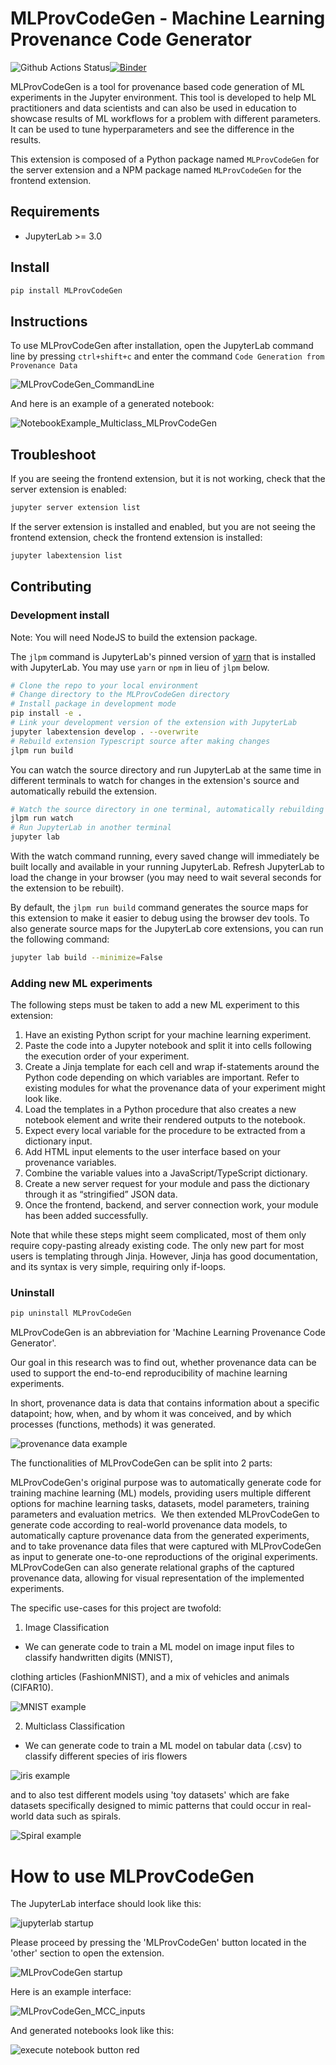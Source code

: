 # MLProvCodeGen - Machine Learning Provenance Code Generator

![Github Actions Status](https://github.com/fusion-jena/MLProvCodeGen/workflows/Build/badge.svg)[![Binder](https://mybinder.org/badge_logo.svg)](https://mybinder.org/v2/gh/fusion-jena/MLProvCodeGen/main?urlpath=lab)

MLProvCodeGen is a tool for provenance based code generation of ML experiments in the Jupyter environment. This tool is developed to help ML practitioners and data scientists and can also be used in education to showcase results of ML workflows for a problem with different parameters. It can be used to tune hyperparameters and see the difference in the results.


This extension is composed of a Python package named `MLProvCodeGen`
for the server extension and a NPM package named `MLProvCodeGen`
for the frontend extension.


## Requirements

* JupyterLab >= 3.0

## Install

```bash
pip install MLProvCodeGen
```
## Instructions

To use MLProvCodeGen after installation, open the JupyterLab command line by pressing `ctrl+shift+c` and enter the command
`Code Generation from Provenance Data`

![MLProvCodeGen_CommandLine](https://user-images.githubusercontent.com/85288390/135293768-380ba9d1-338a-4d18-96bb-b35a11fb70a7.PNG)



And here is an example of a generated notebook:

![NotebookExample_Multiclass_MLProvCodeGen](https://user-images.githubusercontent.com/85288390/135294765-5abdda78-efe7-4549-b0bb-aa91099f1351.PNG)


## Troubleshoot

If you are seeing the frontend extension, but it is not working, check
that the server extension is enabled:

```bash
jupyter server extension list
```

If the server extension is installed and enabled, but you are not seeing
the frontend extension, check the frontend extension is installed:

```bash
jupyter labextension list
```


## Contributing

### Development install

Note: You will need NodeJS to build the extension package.

The `jlpm` command is JupyterLab's pinned version of
[yarn](https://yarnpkg.com/) that is installed with JupyterLab. You may use
`yarn` or `npm` in lieu of `jlpm` below.

```bash
# Clone the repo to your local environment
# Change directory to the MLProvCodeGen directory
# Install package in development mode
pip install -e .
# Link your development version of the extension with JupyterLab
jupyter labextension develop . --overwrite
# Rebuild extension Typescript source after making changes
jlpm run build
```

You can watch the source directory and run JupyterLab at the same time in different terminals to watch for changes in the extension's source and automatically rebuild the extension.

```bash
# Watch the source directory in one terminal, automatically rebuilding when needed
jlpm run watch
# Run JupyterLab in another terminal
jupyter lab
```

With the watch command running, every saved change will immediately be built locally and available in your running JupyterLab. Refresh JupyterLab to load the change in your browser (you may need to wait several seconds for the extension to be rebuilt).

By default, the `jlpm run build` command generates the source maps for this extension to make it easier to debug using the browser dev tools. To also generate source maps for the JupyterLab core extensions, you can run the following command:

```bash
jupyter lab build --minimize=False
```
### Adding new ML experiments

The following steps must be taken to add a new ML experiment to this extension:

1.	Have an existing Python script for your machine learning experiment.
2.	Paste the code into a Jupyter notebook and split it into cells following the execution order of your experiment.
3.	Create a Jinja template for each cell and wrap if-statements around the Python code depending on which variables are important. Refer to existing modules for what the provenance data of your experiment might look like.
4.	Load the templates in a Python procedure that also creates a new notebook element and write their rendered outputs to the notebook.
5.	Expect every local variable for the procedure to be extracted from a dictionary input.
6.	Add HTML input elements to the user interface based on your provenance variables.
7.	Combine the variable values into a JavaScript/TypeScript dictionary.
8.	Create a new server request for your module and pass the dictionary through it as “stringified” JSON data.
9.	Once the frontend, backend, and server connection work, your module has been added successfully.

Note that while these steps might seem complicated, most of them only require copy-pasting already existing code. The only new part for most users is templating through Jinja. However, Jinja has good documentation, and its syntax is very simple, requiring only if-loops.



### Uninstall

```bash
pip uninstall MLProvCodeGen
```




MLProvCodeGen is an abbreviation for 'Machine Learning Provenance Code Generator'.

Our goal in this research was to find out, whether provenance data can be used to support the end-to-end reproducibility of machine learning experiments.

In short, provenance data is data that contains information about a specific datapoint; how, when, and by whom it was conceived, and by which processes (functions, methods) it was generated.

![provenance data example](https://user-images.githubusercontent.com/85288390/184615649-925cc96b-9372-4e27-90eb-1fe2e20c2f98.PNG)

The functionalities of MLProvCodeGen can be split into 2 parts:

MLProvCodeGen's original purpose was to automatically generate code for training machine learning (ML) models, providing users multiple different options for machine learning tasks, datasets, model parameters, training parameters and evaluation metrics. 
We then extended MLProvCodeGen to generate code according to real-world provenance data models, to automatically capture provenance data from the generated experiments, and to take provenance data files that were captured with MLProvCodeGen as input to generate one-to-one reproductions of the original experiments.
MLProvCodeGen can also generate relational graphs of the captured provenance data, allowing for visual representation of the implemented experiments.



The specific use-cases for this project are twofold: 

1. Image Classification
- We can generate code to train a ML model on image input files to classify handwritten digits (MNIST),

clothing articles (FashionMNIST), and a mix of vehicles and animals (CIFAR10).

![MNIST example](https://user-images.githubusercontent.com/85288390/184615694-2ca7f720-3a8a-4775-8ed3-921fabc1294b.PNG)

2. Multiclass Classification
- We can generate code to train a ML model on tabular data (.csv) to classify different species of iris flowers

![iris example](https://user-images.githubusercontent.com/85288390/184615789-0f307120-43ff-4bc1-b95f-67efe139fa1e.PNG)

and to also test different models using 'toy datasets' which are fake datasets specifically designed to mimic patterns that could occur in real-world data such as spirals.


![Spiral example](https://user-images.githubusercontent.com/85288390/184615851-3f19081c-0b30-4c42-b314-41caa72f7f53.PNG)

# How to use MLProvCodeGen


The JupyterLab interface should look like this: 

![jupyterlab startup](https://user-images.githubusercontent.com/85288390/184616379-53cf9ff3-8026-4a7a-9b0b-2d9aa48f1bfa.png)

Please proceed by pressing the 'MLProvCodeGen' button located in the 'other' section to open the extension.

![MLProvCodeGen startup](https://user-images.githubusercontent.com/85288390/184616409-7550e57b-23b2-4016-9390-b6b1fabda61d.png)

Here is an example interface:

![MLProvCodeGen_MCC_inputs](https://user-images.githubusercontent.com/85288390/135294673-c435f433-011e-488a-8222-0f53d7c39469.PNG)

And generated notebooks look like this: 

![execute notebook button red](https://user-images.githubusercontent.com/85288390/184616631-98c853b5-3fac-40ec-9652-4295b735858c.png)




